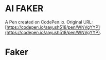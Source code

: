 # AI FAKER

A Pen created on CodePen.io. Original URL: [https://codepen.io/aayush518/pen/WNVgYYP](https://codepen.io/aayush518/pen/WNVgYYP).

# Faker
